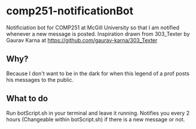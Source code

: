 # comp251-notificationBot
Notificiation bot for COMP251 at McGill University so that I am notified whenever a new message is posted.
Inspiration drawn from 303_Texter by Gaurav Karna at https://github.com/gaurav-karna/303_Texter

## Why?
Because I don't want to be in the dark for when this legend of a prof posts his messages to the public.

## What to do
Run botScript.sh in your terminal and leave it running.
Notifies you every 2 hours (Changeable within botScript.sh) if there is a new message or not.
